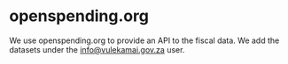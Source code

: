 # openspending.org

We use openspending.org to provide an API to the fiscal data. We add the datasets under the info@vulekamai.gov.za user.

